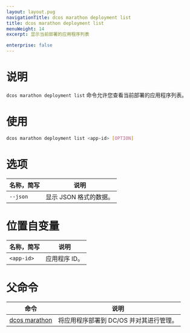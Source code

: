 ```yaml
---
layout: layout.pug
navigationTitle: dcos marathon deployment list
title: dcos marathon deployment list
menuWeight: 14
excerpt: 显示当前部署的应用程序列表

enterprise: false
---
```



# 说明
`dcos marathon deployment list` 命令允许您查看当前部署的应用程序列表。

# 使用

```bash
dcos marathon deployment list <app-id> [OPTION]
```

# 选项

| 名称，简写 | 说明 |
|---------|-------------|
| `--json` | 显示 JSON 格式的数据。|

# 位置自变量

| 名称，简写 | 说明 |
|---------|-------------|
| `<app-id>` | 应用程序 ID。|

# 父命令

| 命令 | 说明 |
|---------|-------------|
| [dcos marathon](/1.11/cli/command-reference/dcos-marathon/) | 将应用程序部署到 DC/OS 并对其进行管理。|


